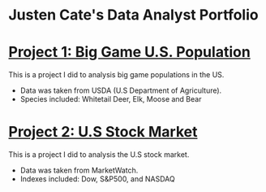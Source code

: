 # Justen Cate's Data Analyst Portfolio

# [Project 1: Big Game U.S. Population](https://github.com/MrJCate/BigGamePopulation)

This is a project I did to analysis big game populations in the US.
  - Data was taken from USDA (U.S Department of Agriculture).
  - Species included: Whitetail Deer, Elk, Moose and Bear 

# [Project 2: U.S Stock Market](https://github.com/MrJCate/USStockMarket)

This is a project I did to analysis the U.S stock market. 
  - Data was taken from MarketWatch.
  - Indexes included: Dow, S&P500, and NASDAQ  
